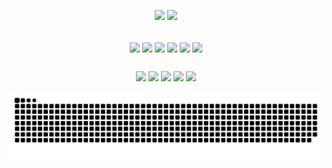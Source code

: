 
<div>
  <p align="center">
    <img height="160em" src= "https://github-readme-stats.vercel.app/api?username=joaostavares&count_private=true&show_icons=true&theme=gotham"/>
    <img height="160em" src= "https://github-readme-stats.vercel.app/api/top-langs/?username=joaostavares&layout=compact&show_icons&theme=gotham"/>
  </p>
</div>


<div style = "display: inline_block">
  <p align="center">  <br>
    <img align="center" height="50" widht="70" src="https://cdn.jsdelivr.net/gh/devicons/devicon/icons/java/java-plain.svg" />
    <img align="center" height="50" widht="70" src="https://cdn.jsdelivr.net/gh/devicons/devicon/icons/spring/spring-original.svg" />
    <img align="center" height="50" widht="70" src="https://cdn.jsdelivr.net/gh/devicons/devicon/icons/html5/html5-plain.svg" />
    <img align="center" height="50" widht="70" src="https://cdn.jsdelivr.net/gh/devicons/devicon/icons/css3/css3-plain.svg" />
    <img align="center" height="50" widht="70" src="https://cdn.jsdelivr.net/gh/devicons/devicon/icons/javascript/javascript-plain.svg" />
    <img align="center" height="50" widht="70" src="https://cdn.jsdelivr.net/gh/devicons/devicon/icons/cplusplus/cplusplus-plain.svg" />  
  </p>
</div>

##

<div>
  <p align="center">
  <a href = "mailto:joaostavares@outlook.com"> <img src="https://img.shields.io/badge/Microsoft_Outlook-0078D4?style=for-the-badge&logo=microsoft-outlook&logoColor=white" ></a>
  <a href="https://linkedin.com/in/joaotavaress" target="_blank"><img src="https://img.shields.io/badge/LinkedIn-0077B5?style=for-the-badge&logo=linkedin&logoColor=white" target="_blank"></a>
  <a href="https://forum.xda-developers.com/m/jst98.6183942" target="_blank"><img src="https://img.shields.io/badge/xda%20developers-2DAAE9?style=for-the-badge&logo=xda-developers&logoColor=white" target="_blank"></a>
  <a href = "https://t.me/JoaoTavares9"> <img src="https://img.shields.io/badge/Telegram-2CA5E0?style=for-the-badge&logo=telegram&logoColor=white"></a>
  <img src= "https://komarev.com/ghpvc/?username=joaostavares&style=for-the-badge&color=268F77">
  </p>
    
![Snake animation](https://github.com/joaostavares/joaostavares/blob/output/github-contribution-grid-snake.svg)

</div>
